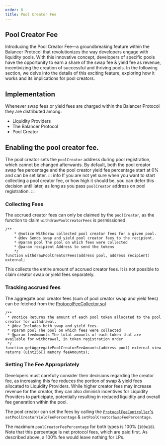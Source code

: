 ```yaml
---
order: 6
title: Pool Creator Fee
---
```

## Pool Creator Fee

Introducing the Pool Creator Fee—a groundbreaking feature within the Balancer Protocol that revolutionizes the way developers engage with liquidity pools. With this innovative concept, developers of specific pools have the opportunity to earn a share of the swap fee & yield fee as revenue, incentivizing the creation of successful and thriving pools. In the following section, we delve into the details of this exciting feature, exploring how it works and its implications for pool creators.

## Implementation

Whenever swap fees or yield fees are charged within the Balancer Protocol they are distributed among:

* Liquidity Providers
* The Balancer Protocol
* Pool Creator

## Enabling the pool creator fee.

The pool creator sets the `poolCreator` address during pool registration, which cannot be changed afterwards. By default, both the pool creator swap fee percentage and the pool creator yield fee percentage start at 0% and can be set later.
::: info
If you are not yet sure when you want to start collecting a pool creator fee, or how high it should be, you can defer this decision until later, as long as you pass `poolCreator` address on pool registration.
:::

### Collecting Fees

The accrued creator fees can only be claimed by the `poolCreator`, as the function to claim `withdrawPoolCreatorFees` is permissioned.

```solidity
/**
    * @notice Withdraw collected pool creator fees for a given pool.
    * @dev Sends swap and yield pool creator fees to the recipient.
    * @param pool The pool on which fees were collected
    * @param recipient Address to send the tokens
    */
function withdrawPoolCreatorFees(address pool, address recipient) external;
```
This collects the entire amount of accrued creator fees. It is not possible to claim creator swap or yield fees separately.
### Tracking accrued fees

The aggregate pool creator fees (sum of pool creator swap and yield fees) can be fetched from the [ProtocolFeeCollector.sol](https://github.com/balancer/balancer-v3-monorepo/blob/main/pkg/vault/contracts/ProtocolFeeController.sol)
```solidity
/**
 * @notice Returns the amount of each pool token allocated to the pool creator for withdrawal.
 * @dev Includes both swap and yield fees.
 * @param pool The pool on which fees were collected
 * @param feeAmounts The total amounts of each token that are available for withdrawal, in token registration order
 */
function getAggregatePoolCreatorFeeAmounts(address pool) external view returns (uint256[] memory feeAmounts);
```

### Setting The Fee Appropriately

Developers must carefully consider their decisions regarding the creator fee, as increasing this fee reduces the portion of swap & yield fees allocated to Liquidity Providers. While higher creator fees may increase revenue for the creator, they can also diminish incentives for Liquidity Providers to participate, potentially resulting in reduced liquidity and overall fee generation within the pool.

The pool creator can set the fees by calling the [`ProtocolFeeController`'s](https://github.com/balancer/balancer-v3-monorepo/blob/main/pkg/vault/contracts/ProtocolFeeController.sol) `setPoolCreatorYieldFeePercentage` &  `setPoolCreatorSwapFeePercentage`.

The maximum `poolCreatorFeePercentage` for both types is 100% (`100e18`). Note that this percentage is net protocol fees, which are paid first. As described above, a 100% fee would leave nothing for LPs.